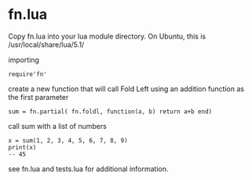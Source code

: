 # fn.lua

Copy fn.lua into your lua module directory. On Ubuntu, this is /usr/local/share/lua/5.1/

importing

	require'fn'
	
create a new function that will call Fold Left using an addition function as the first parameter

	sum = fn.partial( fn.foldl, function(a, b) return a+b end)

call sum with a list of numbers

	x = sum(1, 2, 3, 4, 5, 6, 7, 8, 9)
	print(x)
	-- 45

see fn.lua and tests.lua for additional information.
